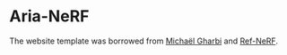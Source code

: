# Aria-NeRF

The website template was borrowed from [Michaël Gharbi](http://mgharbi.com/) and [Ref-NeRF](https://dorverbin.github.io/refnerf/).